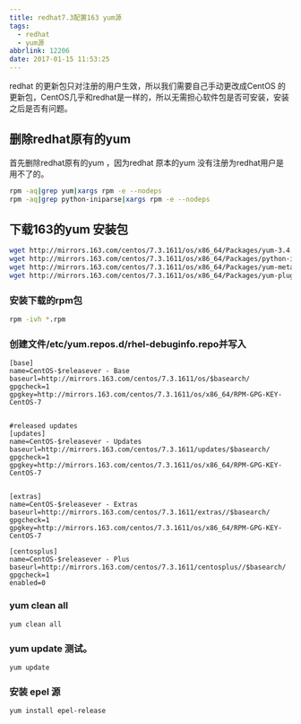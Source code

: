```yaml
---
title: redhat7.3配置163 yum源
tags:
  - redhat
  - yum源
abbrlink: 12206
date: 2017-01-15 11:53:25
---
```

redhat 的更新包只对注册的用户生效，所以我们需要自己手动更改成CentOS 的更新包，CentOS几乎和redhat是一样的，所以无需担心软件包是否可安装，安装之后是否有问题。
<!-- more -->
## 删除redhat原有的yum
首先删除redhat原有的yum ，因为redhat 原本的yum 没有注册为redhat用户是用不了的。
```bash
rpm -aq|grep yum|xargs rpm -e --nodeps 
rpm -aq|grep python-iniparse|xargs rpm -e --nodeps
```
## 下载163的yum 安装包
```bash
wget http://mirrors.163.com/centos/7.3.1611/os/x86_64/Packages/yum-3.4.3-150.el7.centos.noarch.rpm
wget http://mirrors.163.com/centos/7.3.1611/os/x86_64/Packages/python-iniparse-0.4-9.el7.noarch.rpm
wget http://mirrors.163.com/centos/7.3.1611/os/x86_64/Packages/yum-metadata-parser-1.1.4-10.el7.x86_64.rpm
wget http://mirrors.163.com/centos/7.3.1611/os/x86_64/Packages/yum-plugin-fastestmirror-1.1.31-40.el7.noarch.rpm
```
### 安装下载的rpm包
```bash
rpm -ivh *.rpm
```
### 创建文件/etc/yum.repos.d/rhel-debuginfo.repo并写入
```
[base]
name=CentOS-$releasever - Base
baseurl=http://mirrors.163.com/centos/7.3.1611/os/$basearch/
gpgcheck=1
gpgkey=http://mirrors.163.com/centos/7.3.1611/os/x86_64/RPM-GPG-KEY-CentOS-7
 
 
#released updates
[updates]
name=CentOS-$releasever - Updates
baseurl=http://mirrors.163.com/centos/7.3.1611/updates/$basearch/
gpgcheck=1
gpgkey=http://mirrors.163.com/centos/7.3.1611/os/x86_64/RPM-GPG-KEY-CentOS-7
 
 
[extras]
name=CentOS-$releasever - Extras
baseurl=http://mirrors.163.com/centos/7.3.1611/extras//$basearch/
gpgcheck=1
gpgkey=http://mirrors.163.com/centos/7.3.1611/os/x86_64/RPM-GPG-KEY-CentOS-7
 
[centosplus]
name=CentOS-$releasever - Plus
baseurl=http://mirrors.163.com/centos/7.3.1611/centosplus//$basearch/
gpgcheck=1
enabled=0
```
### yum clean all
```
yum clean all
```
### yum update 测试。
```
yum update
```
### 安装 epel 源
```
yum install epel-release
```
